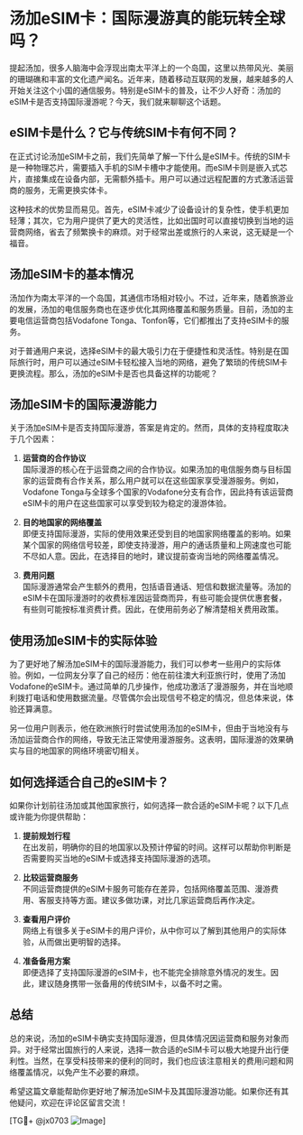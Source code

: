# 汤加eSIM卡：国际漫游真的能玩转全球吗？

提起汤加，很多人脑海中会浮现出南太平洋上的一个岛国，这里以热带风光、美丽的珊瑚礁和丰富的文化遗产闻名。近年来，随着移动互联网的发展，越来越多的人开始关注这个小国的通信服务。特别是eSIM卡的普及，让不少人好奇：汤加的eSIM卡是否支持国际漫游呢？今天，我们就来聊聊这个话题。

## eSIM卡是什么？它与传统SIM卡有何不同？

在正式讨论汤加eSIM卡之前，我们先简单了解一下什么是eSIM卡。传统的SIM卡是一种物理芯片，需要插入手机的SIM卡槽中才能使用。而eSIM卡则是嵌入式芯片，直接集成在设备内部，无需额外插卡。用户可以通过远程配置的方式激活运营商的服务，无需更换实体卡。

这种技术的优势显而易见。首先，eSIM卡减少了设备设计的复杂性，使手机更加轻薄；其次，它为用户提供了更大的灵活性，比如出国时可以直接切换到当地的运营商网络，省去了频繁换卡的麻烦。对于经常出差或旅行的人来说，这无疑是一个福音。

## 汤加eSIM卡的基本情况

汤加作为南太平洋的一个岛国，其通信市场相对较小。不过，近年来，随着旅游业的发展，汤加的电信服务商也在逐步优化其网络覆盖和服务质量。目前，汤加的主要电信运营商包括Vodafone Tonga、Tonfon等，它们都推出了支持eSIM卡的服务。

对于普通用户来说，选择eSIM卡的最大吸引力在于便捷性和灵活性。特别是在国际旅行时，用户可以通过eSIM卡轻松接入当地的网络，避免了繁琐的传统SIM卡更换流程。那么，汤加的eSIM卡是否也具备这样的功能呢？

## 汤加eSIM卡的国际漫游能力

关于汤加eSIM卡是否支持国际漫游，答案是肯定的。然而，具体的支持程度取决于几个因素：

1. **运营商的合作协议**  
   国际漫游的核心在于运营商之间的合作协议。如果汤加的电信服务商与目标国家的运营商有合作关系，那么用户就可以在这些国家享受漫游服务。例如，Vodafone Tonga与全球多个国家的Vodafone分支有合作，因此持有该运营商eSIM卡的用户在这些国家可以享受到较为稳定的漫游体验。

2. **目的地国家的网络覆盖**  
   即便支持国际漫游，实际的使用效果还受到目的地国家网络覆盖的影响。如果某个国家的网络信号较差，即使支持漫游，用户的通话质量和上网速度也可能不尽如人意。因此，在选择目的地时，建议提前查询当地的网络覆盖情况。

3. **费用问题**  
   国际漫游通常会产生额外的费用，包括语音通话、短信和数据流量等。汤加的eSIM卡在国际漫游时的收费标准因运营商而异，有些可能会提供优惠套餐，有些则可能按标准资费计费。因此，在使用前务必了解清楚相关费用政策。

## 使用汤加eSIM卡的实际体验

为了更好地了解汤加eSIM卡的国际漫游能力，我们可以参考一些用户的实际体验。例如，一位网友分享了自己的经历：他在前往澳大利亚旅行时，使用了汤加Vodafone的eSIM卡。通过简单的几步操作，他成功激活了漫游服务，并在当地顺利拨打电话和使用数据流量。尽管偶尔会出现信号不稳定的情况，但总体来说，体验还算满意。

另一位用户则表示，他在欧洲旅行时尝试使用汤加的eSIM卡，但由于当地没有与汤加运营商合作的网络，导致无法正常使用漫游服务。这表明，国际漫游的效果确实与目的地国家的网络环境密切相关。

## 如何选择适合自己的eSIM卡？

如果你计划前往汤加或其他国家旅行，如何选择一款合适的eSIM卡呢？以下几点或许能为你提供帮助：

1. **提前规划行程**  
   在出发前，明确你的目的地国家以及预计停留的时间。这样可以帮助你判断是否需要购买当地的eSIM卡或选择支持国际漫游的选项。

2. **比较运营商服务**  
   不同运营商提供的eSIM卡服务可能存在差异，包括网络覆盖范围、漫游费用、客服支持等方面。建议多做功课，对比几家运营商后再作决定。

3. **查看用户评价**  
   网络上有很多关于eSIM卡的用户评价，从中你可以了解到其他用户的实际体验，从而做出更明智的选择。

4. **准备备用方案**  
   即便选择了支持国际漫游的eSIM卡，也不能完全排除意外情况的发生。因此，建议随身携带一张备用的传统SIM卡，以备不时之需。

## 总结

总的来说，汤加的eSIM卡确实支持国际漫游，但具体情况因运营商和服务对象而异。对于经常出国旅行的人来说，选择一款合适的eSIM卡可以极大地提升出行便利性。当然，在享受科技带来的便利的同时，我们也应该注意相关的费用问题和网络覆盖情况，以免产生不必要的麻烦。

希望这篇文章能帮助你更好地了解汤加eSIM卡及其国际漫游功能。如果你还有其他疑问，欢迎在评论区留言交流！

[TG💪+ @jx0703 ![Image](https://github.com/user-attachments/assets/dbca1d08-cadb-493c-b0ec-ad6f7a83f270)]